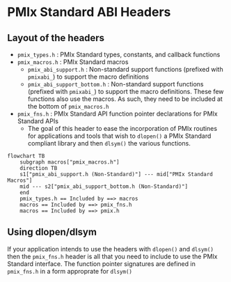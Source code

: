# PMIx Standard ABI Headers

## Layout of the headers

 * `pmix_types.h` : PMIx Standard types, constants, and callback functions
 * `pmix_macros.h` : PMIx Standard macros
   * `pmix_abi_support.h` : Non-standard support functions (prefixed with `pmixabi_`) to support the macro definitions
   * `pmix_abi_support_bottom.h` : Non-standard support functions (prefixed with `pmixabi_`) to support the macro definitions. These few functions also use the macros. As such, they need to be included at the bottom of `pmix_macros.h`
 * `pmix_fns.h` : PMIx Standard API function pointer declarations for PMIx Standard APIs
   * The goal of this header to ease the incorporation of PMIx routines for applications and tools that wish to `dlopen()` a PMIx Standard compliant library and then `dlsym()` the various functions.


```mermaid
flowchart TB
    subgraph macros["pmix_macros.h"]
    direction TB
    s1["pmix_abi_support.h (Non-Standard)"] --- mid["PMIx Standard Macros"]
    mid --- s2["pmix_abi_support_bottom.h (Non-Standard)"]
    end
    pmix_types.h == Included by ==> macros
    macros == Included by ==> pmix_fns.h
    macros == Included by ==> pmix.h
```

## Using dlopen/dlsym

If your application intends to use the headers with `dlopen()` and `dlsym()` then the `pmix_fns.h` header is all that you need to include to use the PMIx Standard interface. The function pointer signatures are defined in `pmix_fns.h` in a form approprate for `dlsym()`
